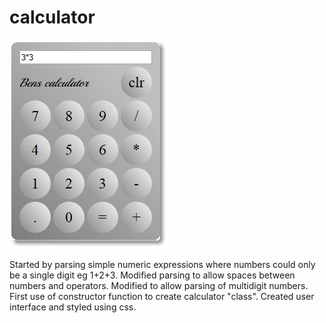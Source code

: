 calculator
==========
![Calculator screenshot](screenshot.png)

Started by parsing simple numeric expressions where numbers could only be a single digit eg 1+2+3.
Modified parsing to allow spaces between numbers and operators.
Modified to allow parsing of multidigit numbers.
First use of constructor function to create calculator "class".
Created user interface and styled using css.